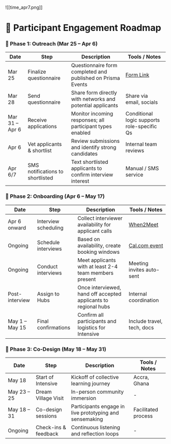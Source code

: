 ![[time_apr7.png]]

# **🧭 Participant Engagement Roadmap**

### **📣 Phase 1: Outreach (Mar 25 – Apr 6)**

| Date           | Step                             | Description                                                 | Tools / Notes                                                    |
| -------------- | -------------------------------- | ----------------------------------------------------------- | ---------------------------------------------------------------- |
| Mar 25         | Finalize questionnaire           | Questionnaire form completed and published on Prisma Events | [Form Link](https://register.prisma.events/register?type=3NB7ON) |
| Mar 28         | Send questionnaire               | Share form directly with networks and potential applicants  | Share via email, socials                                         |
| Mar 31 – Apr 6 | Receive applications             | Monitor incoming responses; all participant types enabled   | Conditional logic supports role-specific Qs                      |
| Apr 6          | Vet applicants & shortlist       | Review submissions and identify strong candidates           | Internal team reviews                                            |
| Apr 6/7        | SMS notifications to shortlisted | Text shortlisted applicants to confirm interview interest   | Manual / SMS service                                             |

### **🤝 Phase 2: Onboarding (Apr 6 – May 17)**

| Date           | Step                 | Description                                                     | Tools / Notes                                          |
| -------------- | -------------------- | --------------------------------------------------------------- | ------------------------------------------------------ |
| Apr 6 onward   | Interview scheduling | Collect interviewer availability for applicant calls            | [When2Meet](https://www.when2meet.com/?29878317-ph76r) |
| Ongoing        | Schedule interviews  | Based on availability, create booking windows                   | [Cal.com event](https://cal.com/tbsfchnr/30)           |
| Ongoing        | Conduct interviews   | Meet applicants with at least 2-4 team members present          | Meeting invites auto-sent                              |
| Post-interview | Assign to Hubs       | Once interviewed, hand off accepted applicants to regional hubs | Internal coordination                                  |
| May 1 – May 15 | Final confirmations  | Confirm all participants and logistics for Intensive            | Include travel, tech, docs                             |

### **🌱 Phase 3: Co-Design (May 18 – May 31)**

| Date        | Step                 | Description                                             | Tools / Notes       |
| ----------- | -------------------- | ------------------------------------------------------- | ------------------- |
| May 18      | Start of Intensive   | Kickoff of collective learning journey                  | Accra, Ghana        |
| May 23 – 25 | Dream Village Visit  | In-person community immersion                           | -                   |
| May 18 – 31 | Co-design sessions   | Participants engage in live prototyping and sensemaking | Facilitated process |
| Ongoing     | Check-ins & feedback | Continuous listening and reflection loops               | -                   |
